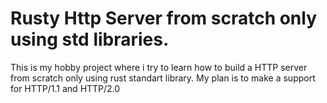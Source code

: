 <h1> Rusty Http Server from scratch only using std libraries.</h1>

This is my hobby project where i try to learn how to build a HTTP server from scratch only using rust standart library. My plan is to make a support for HTTP/1.1 and HTTP/2.0
